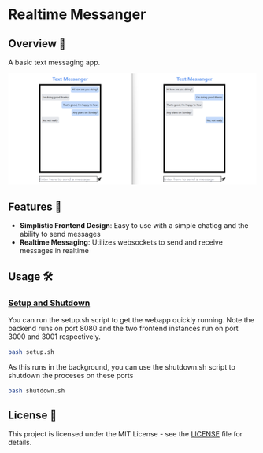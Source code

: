 # Realtime Messanger

## Overview 🧭

A basic text messaging app.

<p align="center">
  <img src="text-messanger-preview.png" />
</p>

## Features 🔧

- **Simplistic Frontend Design**: Easy to use with a simple chatlog and the ability to send messages
- **Realtime Messaging**: Utilizes websockets to send and receive messages in realtime

## Usage 🛠️

### <ins>Setup and Shutdown</ins>

You can run the setup.sh script to get the webapp quickly running. Note the backend runs on port 8080 and the two frontend instances run on port 3000 and 3001 respectively.

```bash
bash setup.sh
```

As this runs in the background, you can use the shutdown.sh script to shutdown the proceses on these ports

```bash
bash shutdown.sh
```

## License 📄

This project is licensed under the MIT License - see the [LICENSE](LICENSE) file for details.

